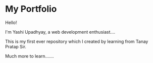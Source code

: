 # My Portfolio

Hello!

I'm Yashi Upadhyay, a web development enthusiast....

This is my first ever repository which I created by learning from Tanay Pratap Sir.

Much more to learn.......